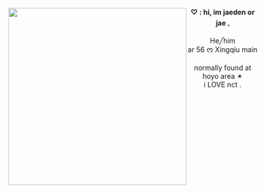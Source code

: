 <img align="left" src="https://i.pinimg.com/736x/cd/f0/b2/cdf0b22efbbc920e37bd91b47a5a23e5.jpg" width="360"> <p align="center"> **♡ : hi, im jaeden or jae 𓈒** <br>
<br> He╱him <br> ar 56 ᰔ Xingqiu main <br> <br> normally found at hoyo area ✶ <br> i LOVE nct . </p>

<br>

